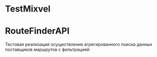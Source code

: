# TestMixvel
# RouteFinderAPI
Тестовая реализация осуществления агрегированного поиска данных поставщиков маршрутов с фильтрацией.
